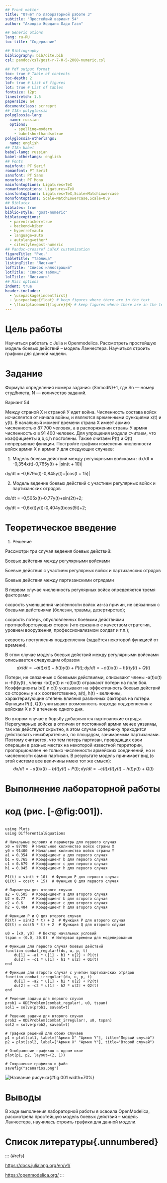 ```yaml
---
## Front matter
title: "Отчёт по лабораторной работе 3"
subtitle: "Простейший вариант 54"
author: "Акондзо Жордани Лади Гаэл"

## Generic otions
lang: ru-RU
toc-title: "Содержание"

## Bibliography
bibliography: bib/cite.bib
csl: pandoc/csl/gost-r-7-0-5-2008-numeric.csl

## Pdf output format
toc: true # Table of contents
toc-depth: 2
lof: true # List of figures
lot: true # List of tables
fontsize: 12pt
linestretch: 1.5
papersize: a4
documentclass: scrreprt
## I18n polyglossia
polyglossia-lang:
  name: russian
  options:
	- spelling=modern
	- babelshorthands=true
polyglossia-otherlangs:
  name: english
## I18n babel
babel-lang: russian
babel-otherlangs: english
## Fonts
mainfont: PT Serif
romanfont: PT Serif
sansfont: PT Sans
monofont: PT Mono
mainfontoptions: Ligatures=TeX
romanfontoptions: Ligatures=TeX
sansfontoptions: Ligatures=TeX,Scale=MatchLowercase
monofontoptions: Scale=MatchLowercase,Scale=0.9
## Biblatex
biblatex: true
biblio-style: "gost-numeric"
biblatexoptions:
  - parentracker=true
  - backend=biber
  - hyperref=auto
  - language=auto
  - autolang=other*
  - citestyle=gost-numeric
## Pandoc-crossref LaTeX customization
figureTitle: "Рис."
tableTitle: "Таблица"
listingTitle: "Листинг"
lofTitle: "Список иллюстраций"
lotTitle: "Список таблиц"
lolTitle: "Листинги"
## Misc options
indent: true
header-includes:
  - \usepackage{indentfirst}
  - \usepackage{float} # keep figures where there are in the text
  - \floatplacement{figure}{H} # keep figures where there are in the text
---
```


# Цель работы

Научиться работать с Julia и Openmodelica. Рассмотреть простейшую модель боевых действий – модель Ланчестера. Научиться строить графики для данной модели.

# Задание

Формула определения номера задания: (SnmodN)+1, где Sn — номер студбилета, N — количество заданий.

Вариант 54 

Между страной Х и страной У идет война. Численность состава войск исчисляется от начала войны, и являются временными функциями x(t) и y(t). В начальный момент времени страна Х имеет армию численностью 87 700 человек, а в распоряжении страны У армия численностью в 91 400 человек. Для упрощения модели считаем, что коэффициенты a,b,c,h постоянны. Также считаем  P(t) и Q(t) непрерывные функции. Постройте графики изменения численности войск армии Х и армии У для следующих случаев: 

1. Модель боевых действий между регулярными войсками :
dx/dt = -0,354x(t)-0,765y(t) + |sin(t + 10)|

dy/dt = -0,679x(t)-0,845y(t)+|cos(t + 15)| 

2. Модель ведение боевых действий с участием регулярных войск и партизанских отрядов 

dx/dt = -0,505x(t)-0,77y(t)+sin(2t)+2;

dy/dt = -0,6x(t)y(t)-0,404y(t)cos(5t)+2; 

# Теоретическое введение

1. Решение

Рассмотри три случая ведения боевых действий:

Боевые действия между регулярными войсками

Боевые действия с участием регулярных войск и партизанских отрядов

Боевые действия между партизанскими отрядами

В первом случае численность регулярных войск определяется тремя факторами:

скорость уменьшения численности войск из-за причин, не связанных с боевыми действиями (болезни, травмы, дезертирство);

скорость потерь, обусловленных боевыми действиями противоборствующих сторон (что связанно с качеством стратегии, уровнем вооружения, профессионализмом солдат и т.п.);

скорость поступления подкрепления (задаётся некоторой функцией от времени).

В этом случае модель боевых действий между регулярными войсками описывается следующим образом $$ dx/dt = -a(t)x(t)-b(t)y(t)+P(t); dy/dt = -c(t)x(t)-h(t)y(t)+Q(t) $$

Потери, не связанные с боевыми действиями, описывают члены -a(t)x(t) и -h(t)y(t) , члены -b(t)y(t) и -c(t)x(t) отражают потери на поле боя. Коэффициенты b(t) и c(t) указывают на эффективность боевых действий со стороны у и х соответственно, a(t), h(t) - величины, характеризующие степень влияния различных факторов на потери. Функции P(t), Q(t) учитывают возможность подхода подкрепления к войскам Х и У в течение одного дня.

Во втором случае в борьбу добавляются партизанские отряды. Нерегулярные войска в отличии от постоянной армии менее уязвимы, так как действуют скрытно, в этом случае сопернику приходится действовать неизбирательно, по площадям, занимаемым партизанами. Поэтому считается, что тем потерь партизан, проводящих свои операции в разных местах на некоторой известной территории, пропорционален не только численности армейских соединений, но и численности самих партизан. В результате модель принимает вид (в этой системе все величины имею тот же смысл): $$ dx/dt = -a(t)x(t)-b(t)y(t)+P(t); dy/dt = -c(t)x(t)y(t)-h(t)y(t)+Q(t) $$


# Выполнение лабораторной работы

# код (рис. [-@fig:001]).

```

using Plots
using DifferentialEquations

# Начальные условия и параметры для первого случая
x0 = 87700  # Начальное количество войск страны X
y0 = 91400  # Начальное количество войск страны Y
a1 = 0.354  # Коэффициент a для первого случая
b1 = 0.765  # Коэффициент b для первого случая
c1 = 0.679  # Коэффициент c для первого случая
h1 = 0.845  # Коэффициент h для первого случая

P1(t) = sin(t + 10)  # Функция P для первого случая
Q1(t) = cos(t + 15)  # Функция Q для первого случая

# Параметры для второго случая
a2 = 0.505  # Коэффициент a для второго случая
b2 = 0.77   # Коэффициент b для второго случая
c2 = 0.6    # Коэффициент c для второго случая
h2 = 0.404  # Коэффициент h для второго случая

# Функции P и Q для второго случая
P2(t) = sin(2 * t) + 2  # Функция P для второго случая
Q2(t) = cos(5 * t) + 2  # Функция Q для второго случая

u0 = [x0, y0]  # Вектор начальных условий
tspan = (0.0, 30.0)  # Интервал времени для моделирования

# Функция для первого случая боевых действий
function combat_regular!(du, u, p, t)
    du[1] = -a1 * u[1] - b1 * u[2] + P1(t)
    du[2] = -c1 * u[1] - h1 * u[2] + Q1(t)
end

# Функция для второго случая с учетом партизанских отрядов
function combat_irregular!(du, u, p, t)
    du[1] = -a2 * u[1] - b2 * u[2] + P2(t)
    du[2] = -c2 * u[1] - h2 * u[2] + Q2(t)
end

# Решение задачи для первого случая
prob1 = ODEProblem(combat_regular!, u0, tspan)
sol1 = solve(prob1, saveat=t)

# Решение задачи для второго случая
prob2 = ODEProblem(combat_irregular!, u0, tspan)
sol2 = solve(prob2, saveat=t)

# Графики решений для обоих случаев
p1 = plot(sol1, label=["Армия X" "Армия Y"], title="Первый случай")
p2 = plot(sol2, label=["Армия X" "Армия Y"], title="Второй случай")

# Отображение графиков в одном окне
plot(p1, p2, layout=(2, 1))

# Сохранение графиков в файл
savefig("scenarios.png")

```

![Название рисунка](image/scenarios.png){#fig:001 width=70%}


# Выводы

В ходе выполнения лабораторной работы я освоила OpenModelica, рассмотрела простейшую модель боевых действий – модель Ланчестера, научилась строить графики для данной модели.

# Список литературы{.unnumbered}

::: {#refs}

https://docs.julialang.org/en/v1/

https://openmodelica.org/
:::
